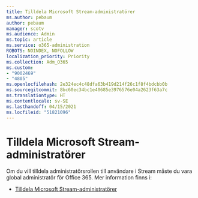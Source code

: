 ```yaml
---
title: Tilldela Microsoft Stream-administratörer
ms.author: pebaum
author: pebaum
manager: scotv
ms.audience: Admin
ms.topic: article
ms.service: o365-administration
ROBOTS: NOINDEX, NOFOLLOW
localization_priority: Priority
ms.collection: Adm_O365
ms.custom:
- "9002469"
- "4805"
ms.openlocfilehash: 2e324ec4c48dfa63b419d214f26c1f8f4bdcbb0b
ms.sourcegitcommit: 8bc60ec34bc1e40685e3976576e04a2623f63a7c
ms.translationtype: HT
ms.contentlocale: sv-SE
ms.lasthandoff: 04/15/2021
ms.locfileid: "51821096"
---
```

# <a name="assign-microsoft-stream-admins"></a>Tilldela Microsoft Stream-administratörer

Om du vill tilldela administratörsrollen till användare i Stream måste du vara global administratör för Office 365. Mer information finns i:

- [Tilldela Microsoft Stream-administratörer](https://docs.microsoft.com/stream/assign-administrator-user-role)
